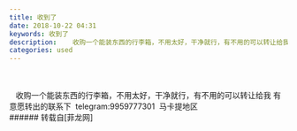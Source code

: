 ```yaml
---
title: 收到了
date: 2018-10-22 04:31
keywords: 收到了
description:    收购一个能装东西的行李箱，不用太好，干净就行，有不用的可以转让给我 有意愿转出的联系下  telegram:9959777301  马卡提地区
categories: used
---
```

<td class="t_f" id="postmessage_2135515">

<br/>
<br/>
   收购一个能装东西的行李箱，不用太好，干净就行，有不用的可以转让给我 有意愿转出的联系下  telegram:9959777301  马卡提地区<br/>
</td>
###### 转载自[菲龙网]